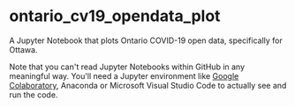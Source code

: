# ontario_cv19_opendata_plot
A Jupyter Notebook that plots Ontario COVID-19 open data, specifically for Ottawa.

Note that you can't read Jupyter Notebooks within GitHub in any meaningful way.
You'll need a Jupyter environment like [Google Colaboratory](https://colab.research.google.com/), Anaconda or Microsoft Visual Studio Code to actually see and run the code.

